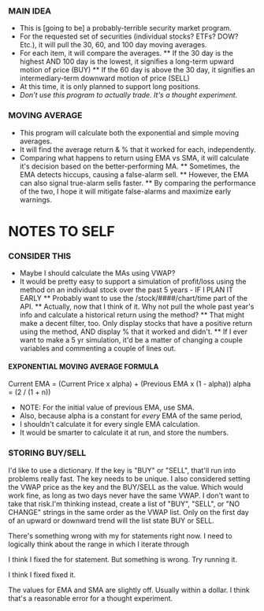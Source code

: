 ### MAIN IDEA

* This is [going to be] a probably-terrible security market program.
* For the requested set of securities (individual stocks? ETFs? DOW? Etc.), it will pull the 30, 60, and 100 day moving averages.
* For each item, it will compare the averages.
** If the 30 day is the highest AND 100 day is the lowest, it signifies a long-term upward motion of price (BUY)
** If the 60 day is above the 30 day, it signifies an intermediary-term downward motion of price (SELL)
* At this time, it is only planned to support long positions.
* *Don't use this program to actually trade. It's a thought experiment.*

### MOVING AVERAGE

* This program will calculate both the exponential and simple moving averages.
* It will find the average return & % that it worked for each, independently.
* Comparing what happens to return using EMA vs SMA, it will calculate it's decision based on the better-performing MA.
** Sometimes, the EMA detects hiccups, causing a false-alarm sell.
** However, the EMA can also signal true-alarm sells faster.
** By comparing the performance of the two, I hope it will mitigate false-alarms and maximize early warnings.

# NOTES TO SELF

### CONSIDER THIS

* Maybe I should calculate the MAs using VWAP?
* It would be pretty easy to support a simulation of profit/loss using the method on an individual stock over the past 5 years - IF I PLAN IT EARLY
** Probably want to use the /stock/####/chart/time part of the API.
** Actually, now that I think of it. Why not pull the whole past year's info and calculate a historical return using the method?
** That might make a decent filter, too. Only display stocks that have a positive return using the method, AND display % that it worked and didn't.
** If I ever want to make a 5 yr simulation, it'd be a matter of changing a couple variables and commenting a couple of lines out.

#### EXPONENTIAL MOVING AVERAGE FORMULA

Current EMA = (Current Price x alpha) + (Previous EMA x (1 - alpha))
alpha = (2 / (1 + n))

* NOTE: For the initial value of previous EMA, use SMA.
* Also, because alpha is a constant for *every* EMA of the same period,
* I shouldn't calculate it for every single EMA calculation.
* It would be smarter to calculate it at run, and store the numbers.

### STORING BUY/SELL

I'd like to use a dictionary. If the key is "BUY" or "SELL", that'll
run into problems really fast. The key needs to be unique. I also considered
setting the VWAP price as the key and the BUY/SELL as the value. Which would work
fine, as long as two days never have the same VWAP. I don't want to take 
that risk.I'm thinking instead, create a list of "BUY", "SELL", or "NO CHANGE" strings
in the same order as the VWAP list. Only on the first day of an upward
or downward trend will the list state BUY or SELL.


There's something wrong with my for statements right now. I need to logically
think about the range in which I iterate through


I think I fixed the for statement. But something is wrong. Try running it.

I think I fixed fixed it.

The values for EMA and SMA are slightly off. Usually within a dollar. I think that's
a reasonable error for a thought experiment.
